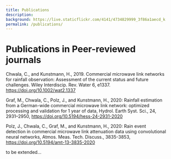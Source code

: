 ```yaml
---
title: Publications
description: 
background: https://live.staticflickr.com/4141/4734829999_3f86a1aecd_k.jpg
permalink: /publications/
---
```


# Publications in Peer-reviewed journals

Chwala, C., and Kunstmann, H., 2019. Commercial microwave link networks for rainfall observation: Assessment of the current status and future challenges. Wiley Interdiscip. Rev. Water 6, e1337. https://doi.org/10.1002/wat2.1337 

Graf, M., Chwala, C., Polz, J., and Kunstmann, H., 2020: Rainfall estimation from a German-wide commercial microwave link network: optimized processing and validation for 1 year of data, Hydrol. Earth Syst. Sci., 24, 2931–2950, https://doi.org/10.5194/hess-24-2931-2020 

Polz, J., Chwala, C., Graf, M., and Kunstmann, H., 2020: Rain event detection in commercial microwave link attenuation data using convolutional neural networks, Atmos. Meas. Tech. Discuss., 3835-3853, https://doi.org/10.5194/amt-13-3835-2020

to be extended...